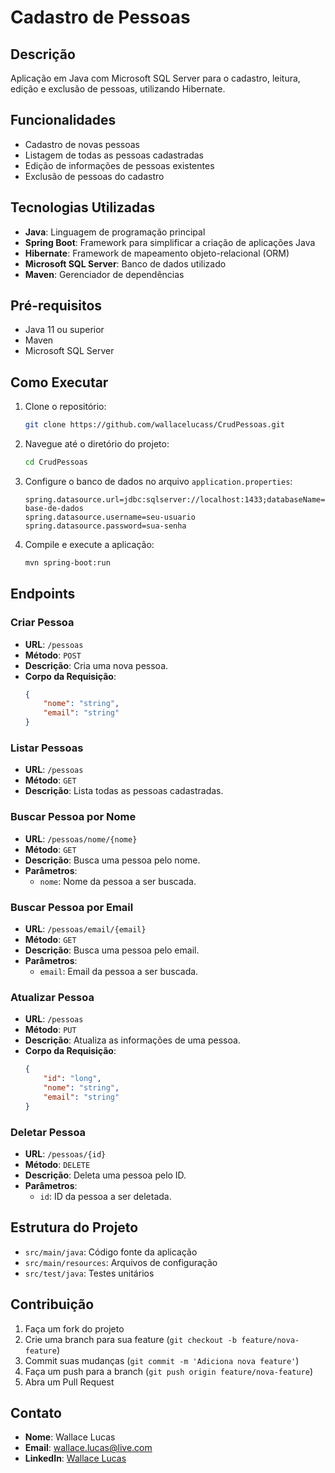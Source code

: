 # Cadastro de Pessoas

## Descrição
Aplicação em Java com Microsoft SQL Server para o cadastro, leitura, edição e exclusão de pessoas, utilizando Hibernate.

## Funcionalidades
- Cadastro de novas pessoas
- Listagem de todas as pessoas cadastradas
- Edição de informações de pessoas existentes
- Exclusão de pessoas do cadastro

## Tecnologias Utilizadas
- **Java**: Linguagem de programação principal
- **Spring Boot**: Framework para simplificar a criação de aplicações Java
- **Hibernate**: Framework de mapeamento objeto-relacional (ORM)
- **Microsoft SQL Server**: Banco de dados utilizado
- **Maven**: Gerenciador de dependências

## Pré-requisitos
- Java 11 ou superior
- Maven
- Microsoft SQL Server

## Como Executar
1. Clone o repositório:
    ```bash
    git clone https://github.com/wallacelucass/CrudPessoas.git
    ```
2. Navegue até o diretório do projeto:
    ```bash
    cd CrudPessoas
    ```
3. Configure o banco de dados no arquivo `application.properties`:
    ```properties
    spring.datasource.url=jdbc:sqlserver://localhost:1433;databaseName=sua-base-de-dados
    spring.datasource.username=seu-usuario
    spring.datasource.password=sua-senha
    ```
4. Compile e execute a aplicação:
    ```bash
    mvn spring-boot:run
    ```

## Endpoints

### Criar Pessoa
- **URL**: `/pessoas`
- **Método**: `POST`
- **Descrição**: Cria uma nova pessoa.
- **Corpo da Requisição**:
    ```json
    {
        "nome": "string",
        "email": "string"
    }
    ```

### Listar Pessoas
- **URL**: `/pessoas`
- **Método**: `GET`
- **Descrição**: Lista todas as pessoas cadastradas.

### Buscar Pessoa por Nome
- **URL**: `/pessoas/nome/{nome}`
- **Método**: `GET`
- **Descrição**: Busca uma pessoa pelo nome.
- **Parâmetros**:
    - `nome`: Nome da pessoa a ser buscada.

### Buscar Pessoa por Email
- **URL**: `/pessoas/email/{email}`
- **Método**: `GET`
- **Descrição**: Busca uma pessoa pelo email.
- **Parâmetros**:
    - `email`: Email da pessoa a ser buscada.

### Atualizar Pessoa
- **URL**: `/pessoas`
- **Método**: `PUT`
- **Descrição**: Atualiza as informações de uma pessoa.
- **Corpo da Requisição**:
    ```json
    {
        "id": "long",
        "nome": "string",
        "email": "string"
    }
    ```

### Deletar Pessoa
- **URL**: `/pessoas/{id}`
- **Método**: `DELETE`
- **Descrição**: Deleta uma pessoa pelo ID.
- **Parâmetros**:
    - `id`: ID da pessoa a ser deletada.

## Estrutura do Projeto
- `src/main/java`: Código fonte da aplicação
- `src/main/resources`: Arquivos de configuração
- `src/test/java`: Testes unitários

## Contribuição
1. Faça um fork do projeto
2. Crie uma branch para sua feature (`git checkout -b feature/nova-feature`)
3. Commit suas mudanças (`git commit -m 'Adiciona nova feature'`)
4. Faça um push para a branch (`git push origin feature/nova-feature`)
5. Abra um Pull Request

## Contato
- **Nome**: Wallace Lucas
- **Email**: wallace.lucas@live.com
- **LinkedIn**: [Wallace Lucas](https://www.linkedin.com/in/wallaceltcardoso/)

